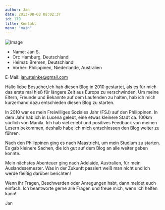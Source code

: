 ```yaml
---
author: Jan
date: 2013-08-03 08:02:37
id: 179
title: Kontakt
menu: "main"
---
```


![Image](https://jan-steinke.de/wordpress/wp-content/uploads/2013/08/IMG_1315-300x300.jpg)

* Name: Jan S.
* Ort: Hamburg, Deutschland
* Heimat: Bremen, Deutschland
* Vorher: Philippinen, Niederlande, Australien

E-Mail: <jan.steinke@gmail.com>

Hallo liebe Besucher,Ich hab diesen Blog in 2010 gestartet, als es für mich das erste mal hieß für längere Zeit aus Europa zu verschwinden. Um meine Eltern, Freunde und Bekannte auf dem Laufenden zu halten, hab ich mich kurzerhand dazu entschieden diesen Blog zu starten.

In 2010 war es mein Freiwilliges Soziales Jahr (FSJ) auf den Philippinen. In dem Jahr hab ich in Lucena gelebt, eine etwas kleinere Stadt ca. 100km südlich von Manila. Ich hab viel erlebt und positives Feedback von meinen Lesern bekommen, deshalb habe ich mich entschlossen den Blog weiter zu führen.

Nach den Philippinen ging es nach Maastricht, um mein Studium zu starten. Es gab kleinere Sachen, die ich gut auf dem Blog an alle weiter geben konnte.

Mein nächstes Abenteuer ging nach Adelaide, Australien, für mein Auslandssemester. Was in der Zukunft passiert weiß man nicht und ich werde fleißig darüber berichten!

Wenn ihr Fragen, Beschwerden oder Anregungen habt, dann meldet euch einfach. Ich beantworte gerne alle Fragen und freue mich, wenn ich helfen kann!

Jan

